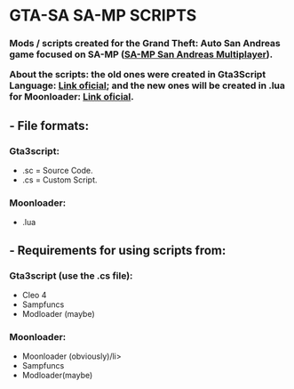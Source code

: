 # GTA-SA SA-MP SCRIPTS
<h3>Mods / scripts created for the Grand Theft: Auto San Andreas game focused on SA-MP (<a href="https://www.sa-mp.com/">SA-MP San Andreas Multiplayer</a>).

 About the scripts: the old ones were created in Gta3Script Language: <a href=“https://gtaforums.com/topic/876530-gta3script-toolchain/“>Link oficial</a>; and the new ones will be created in .lua for Moonloader: <a href=“https://gtaforums.com/topic/890987-moonloader/“>Link oficial</a>. </h3>

<h2>- File formats:</h2>


<h3>Gta3script:</h3>

<ul>
 <li>.sc = Source Code.</li>
 <li>.cs = Custom Script.</li>
</ul>

<h3>Moonloader:</h3>

<ul>
<li>.lua</li>
</ul>

<h2>- Requirements for using scripts from:</h2>


<h3>Gta3script (use the .cs file):</h3>

<ul>
<li>Cleo 4</li>
<li>Sampfuncs</li>
<li>Modloader (maybe)</li>
</ul>

<h3>Moonloader:</h3>

<ul>
<li>Moonloader (obviously)/li>
<li>Sampfuncs</li>
<li>Modloader(maybe)</li>
</ul>
